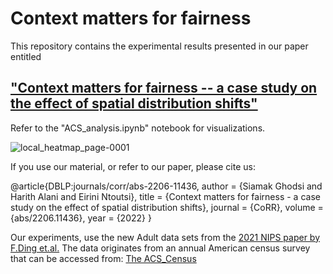 # Context matters for fairness
This repository contains the experimental results presented in our paper entitled 
## ["Context matters for fairness -- a case study on the effect of spatial distribution shifts"](https://arxiv.org/abs/2206.11436)
Refer to the "ACS_analysis.ipynb" notebook for visualizations.

![local_heatmap_page-0001](https://github.com/SiamakGhodsi/new_Adult/assets/56566139/9540fae2-8b67-4330-99f1-d40baf313f26)

If you use our material, or refer to our paper, please cite us: 

@article{DBLP:journals/corr/abs-2206-11436,
  author       = {Siamak Ghodsi and
                  Harith Alani and
                  Eirini Ntoutsi},
  title        = {Context matters for fairness - a case study on the effect of spatial
                  distribution shifts},
  journal      = {CoRR},
  volume       = {abs/2206.11436},
  year         = {2022}
}


Our experiments, use the new Adult data sets from the [2021 NIPS paper by F.Ding et.al.](https://proceedings.neurips.cc/paper/2021/file/32e54441e6382a7fbacbbbaf3c450059-Paper.pdf) 
The data originates from an annual American census survey that can be accessed from: [The ACS_Census](https://www2.census.gov/programs-surveys/acs/data/pums/2019/)
